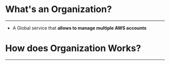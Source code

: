 # What's an Organization?
---

* A Global service that **allows to manage multiple AWS accounts**

# How does Organization Works?
---

